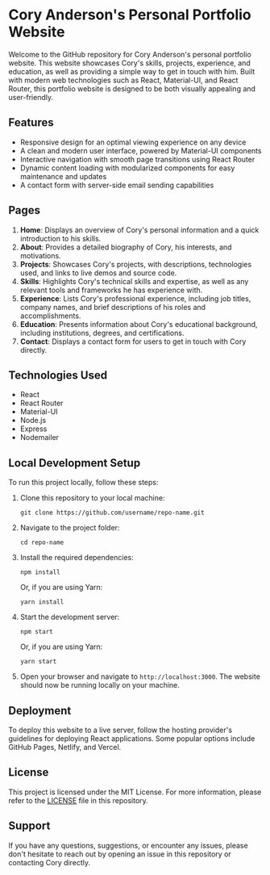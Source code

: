 # Cory Anderson's Personal Portfolio Website

Welcome to the GitHub repository for Cory Anderson's personal portfolio website. This website showcases Cory's skills, projects, experience, and education, as well as providing a simple way to get in touch with him. Built with modern web technologies such as React, Material-UI, and React Router, this portfolio website is designed to be both visually appealing and user-friendly.

## Features

- Responsive design for an optimal viewing experience on any device
- A clean and modern user interface, powered by Material-UI components
- Interactive navigation with smooth page transitions using React Router
- Dynamic content loading with modularized components for easy maintenance and updates
- A contact form with server-side email sending capabilities

## Pages

1. **Home**: Displays an overview of Cory's personal information and a quick introduction to his skills.
2. **About**: Provides a detailed biography of Cory, his interests, and motivations.
3. **Projects**: Showcases Cory's projects, with descriptions, technologies used, and links to live demos and source code.
4. **Skills**: Highlights Cory's technical skills and expertise, as well as any relevant tools and frameworks he has experience with.
5. **Experience**: Lists Cory's professional experience, including job titles, company names, and brief descriptions of his roles and accomplishments.
6. **Education**: Presents information about Cory's educational background, including institutions, degrees, and certifications.
7. **Contact**: Displays a contact form for users to get in touch with Cory directly.

## Technologies Used

- React
- React Router
- Material-UI
- Node.js
- Express
- Nodemailer

## Local Development Setup

To run this project locally, follow these steps:

1. Clone this repository to your local machine:

   ```
   git clone https://github.com/username/repo-name.git
   ```

2. Navigate to the project folder:

   ```
   cd repo-name
   ```

3. Install the required dependencies:

   ```
   npm install
   ```

   Or, if you are using Yarn:

   ```
   yarn install
   ```

4. Start the development server:

   ```
   npm start
   ```

   Or, if you are using Yarn:

   ```
   yarn start
   ```

5. Open your browser and navigate to `http://localhost:3000`. The website should now be running locally on your machine.

## Deployment

To deploy this website to a live server, follow the hosting provider's guidelines for deploying React applications. Some popular options include GitHub Pages, Netlify, and Vercel.

## License

This project is licensed under the MIT License. For more information, please refer to the [LICENSE](LICENSE) file in this repository.

## Support

If you have any questions, suggestions, or encounter any issues, please don't hesitate to reach out by opening an issue in this repository or contacting Cory directly.